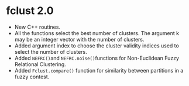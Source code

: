 # fclust 2.0

- New C++ routines.
- All the functions select the best number of clusters. The argument k may be an integer vector with the number of clusters.
- Added argument index to choose the cluster validity indices used to select the number of clusters. 
- Added `NEFRC()`and `NEFRC.noise()`functions for Non-Euclidean Fuzzy Relational Clustering.
- Added `Fclust.compare()` function for similarity between partitions in a fuzzy contest. 
